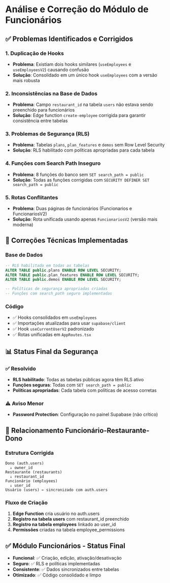 # Análise e Correção do Módulo de Funcionários

## ✅ Problemas Identificados e Corrigidos

### 1. **Duplicação de Hooks**
- **Problema**: Existiam dois hooks similares (`useEmployees` e `useEmployeesV2`) causando confusão
- **Solução**: Consolidado em um único hook `useEmployees` com a versão mais robusta

### 2. **Inconsistências na Base de Dados**
- **Problema**: Campo `restaurant_id` na tabela `users` não estava sendo preenchido para funcionários
- **Solução**: Edge function `create-employee` corrigida para garantir consistência entre tabelas

### 3. **Problemas de Segurança (RLS)**
- **Problema**: Tabelas `plans`, `plan_features` e `demos` sem Row Level Security
- **Solução**: RLS habilitado com políticas apropriadas para cada tabela

### 4. **Funções com Search Path Inseguro**
- **Problema**: 8 funções do banco sem `SET search_path = public`
- **Solução**: Todas as funções corrigidas com `SECURITY DEFINER SET search_path = public`

### 5. **Rotas Conflitantes**
- **Problema**: Duas páginas de funcionários (Funcionarios e FuncionariosV2) 
- **Solução**: Rota unificada usando apenas `FuncionariosV2` (versão mais moderna)

## 🔧 Correções Técnicas Implementadas

### Base de Dados
```sql
-- RLS habilitado em todas as tabelas
ALTER TABLE public.plans ENABLE ROW LEVEL SECURITY;
ALTER TABLE public.plan_features ENABLE ROW LEVEL SECURITY;
ALTER TABLE public.demos ENABLE ROW LEVEL SECURITY;

-- Políticas de segurança apropriadas criadas
-- Funções com search_path seguro implementadas
```

### Código
- ✅ Hooks consolidados em `useEmployees`
- ✅ Importações atualizadas para usar `supabase/client`
- ✅ Hook `useCurrentUserV2` padronizado
- ✅ Rotas unificadas em `AppRoutes.tsx`

## 📊 Status Final da Segurança

### ✅ Resolvido
- **RLS habilitado**: Todas as tabelas públicas agora têm RLS ativo
- **Funções seguras**: Todas com `SET search_path = public`
- **Políticas apropriadas**: Cada tabela com políticas de acesso corretas

### ⚠️ Aviso Menor
- **Password Protection**: Configuração no painel Supabase (não crítico)

## 🎯 Relacionamento Funcionário-Restaurante-Dono

### Estrutura Corrigida
```
Dono (auth.users) 
  ↓ owner_id
Restaurante (restaurants)
  ↓ restaurant_id  
Funcionário (employees)
  ↓ user_id
Usuário (users) ← sincronizado com auth.users
```

### Fluxo de Criação
1. **Edge Function** cria usuário no auth.users
2. **Registro na tabela users** com restaurant_id preenchido
3. **Registro na tabela employees** linkado ao user_id
4. **Permissões** criadas na tabela employee_permissions

## ✅ Módulo Funcionários - Status Final
- **Funcional**: ✅ Criação, edição, ativação/desativação
- **Seguro**: ✅ RLS e políticas implementadas
- **Consistente**: ✅ Dados sincronizados entre tabelas
- **Otimizado**: ✅ Código consolidado e limpo
